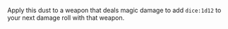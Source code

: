 Apply this dust to a weapon that deals magic damage to add `dice:1d12` to your next damage roll with that weapon.